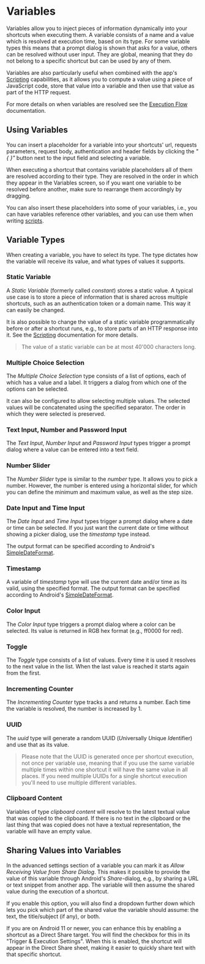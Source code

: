 # Variables

Variables allow you to inject pieces of information dynamically into your shortcuts when executing them. A variable consists of a name and a value which is resolved at execution time, based on its type. For some variable types this means that a prompt dialog is shown that asks for a value, others can be resolved without user input. They are global, meaning that they do not belong to a specific shortcut but can be used by any of them.

Variables are also particularly useful when combined with the app's [Scripting](scripting.md) capabilities, as it allows you to compute a value using a piece of JavaScript code, store that value into a variable and then use that value as part of the HTTP request.

For more details on when variables are resolved see the [Execution Flow](execution-flow.md) documentation.

## Using Variables

You can insert a placeholder for a variable into your shortcuts' url, requests parameters, request body, authentication and header fields by clicking the *"{ }"* button next to the input field and selecting a variable.

When executing a shortcut that contains variable placeholders all of them are resolved according to their type. They are resolved in the order in which they appear in the Variables screen, so if you want one variable to be resolved before another, make sure to rearrange them accordingly by dragging.

You can also insert these placeholders into some of your variables, i.e., you can have variables reference other variables, and you can use them when writing [scripts](scripting.md#variables).

## Variable Types

When creating a variable, you have to select its type. The type dictates how the variable will receive its value, and what types of values it supports.

<a name="constant"></a>
### Static Variable

A *Static Variable* (formerly called *constant*) stores a static value. A typical use case is to store a piece of information that is shared across multiple shortcuts, such as an authentication token or a domain name. This way it can easily be changed.

It is also possible to change the value of a static variable programmatically before or after a shortcut runs, e.g., to store parts of an HTTP response into it. See the [Scripting](scripting.md#variables) documentation for more details.

> The value of a static variable can be at most 40'000 characters long.

<a name="multiple-choice"></a>
### Multiple Choice Selection

The *Multiple Choice Selection* type consists of a list of options, each of which has a value and a label. It triggers a dialog from which one of the options can be selected.

It can also be configured to allow selecting multiple values. The selected values will be concatenated using the specified separator. The order in which they were selected is preserved.

<a name="text-number-password"></a>
### Text Input, Number and Password Input

The *Text Input*, *Number Input* and *Password Input* types trigger a prompt dialog where a value can be entered into a text field.

<a name="number-slider"></a>
### Number Slider

The *Number Slider* type is similar to the *number* type. It allows you to pick a number. However, the number is entered using a horizontal slider, for which you can define the minimum and maximum value, as well as the step size.

<a name="date-time"></a>
### Date Input and Time Input

The *Date Input* and *Time Input* types trigger a prompt dialog where a date or time can be selected. If you just want the current date or time without showing a picker dialog, use the *timestamp* type instead.

The output format can be specified according to Android's [SimpleDateFormat](https://developer.android.com/reference/java/text/SimpleDateFormat.html).

<a name="timestamp"></a>
### Timestamp

A variable of *timestamp* type will use the current date and/or time as its valid, using the specified format. The output format can be specified according to Android's [SimpleDateFormat](https://developer.android.com/reference/java/text/SimpleDateFormat.html).

<a name="color"></a>
### Color Input

The *Color Input* type triggers a prompt dialog where a color can be selected. Its value is returned in RGB hex format (e.g., ff0000 for red).

<a name="toggle"></a>
### Toggle

The *Toggle* type consists of a list of values. Every time it is used it resolves to the next value in the list. When the last value is reached it starts again from the first.

<a name="increment"></a>
### Incrementing Counter

The *Incrementing Counter* type tracks a and returns a number. Each time the variable is resolved, the number is increased by 1.

<a name="uuid"></a>
### UUID

The *uuid* type will generate a random UUID (*U*niversally *U*nique *Id*entifier) and use that as its value.

> Please note that the UUID is generated once per shortcut execution, not once per variable use, meaning that if you use the same variable multiple times within one shortcut it will have the same value in all places. If you need multiple UUIDs for a single shortcut execution you'll need to use multiple different variables.

<a name="clipboard-content"></a>
### Clipboard Content

Variables of type *clipboard content* will resolve to the latest textual value that was copied to the clipboard. If there is no text in the clipboard or the last thing that was copied does not have a textual representation, the variable will have an empty value.

<a name="sharing"></a>
## Sharing Values into Variables
In the advanced settings section of a variable you can mark it as *Allow Receiving Value from Share Dialog*. This makes it possible to provide the value of this variable through Android's *Share*-dialog, e.g., by sharing a URL or text snippet from another app. The variable will then assume the shared value during the execution of a shortcut.

If you enable this option, you will also find a dropdown further down which lets you pick which part of the shared value the variable should assume: the text, the title/subject (if any), or both.

If you are on Android 11 or newer, you can enhance this by enabling a shortcut as a Direct Share target. You will find the checkbox for this in its "Trigger & Execution Settings". When this is enabled, the shortcut will appear in the Direct Share sheet, making it easier to quickly share text with that specific shortcut.

